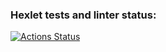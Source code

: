 ### Hexlet tests and linter status:
[![Actions Status](https://github.com/Diktator12/frontend-project-44/actions/workflows/hexlet-check.yml/badge.svg)](https://github.com/Diktator12/frontend-project-44/actions)